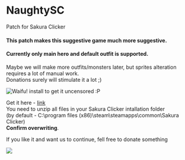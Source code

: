 # NaughtySC
Patch for Sakura Clicker

#### This patch makes this suggestive game much more suggestive.
#### Currently only main hero and default outfit is supported.

Maybe we will make more outfits/monsters later, but sprites alteration requires a lot of manual work.  
Donations surely will stimulate it a lot ;)


![Waifu!](https://cdn.pbrd.co/images/2s2mfOuQ.png)
install to get it uncensored :P

Get it here - [link](google.com)  
You need to unzip all files in your Sakura Clicker intallation folder  
(by default - C:\program files (x86)\steam\steamapps\common\Sakura Clicker)  
__Confirm overwriting__. 
  
  
If you like it and want us to continue, fell free to donate something  
  
 <a href="https://www.paypal.com/cgi-bin/webscr?cmd=_s-xclick&hosted_button_id=QHAHDAUCKEG86"> 
 <img src="https://www.paypalobjects.com/en_US/i/btn/btn_donateCC_LG_global.gif"> 
 </a> 
